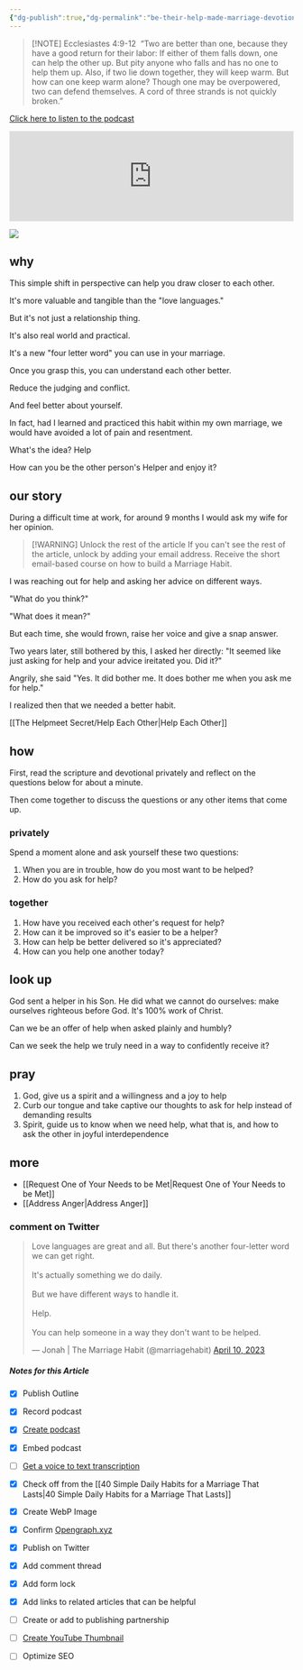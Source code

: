 ```yaml
---
{"dg-publish":true,"dg-permalink":"be-their-help-made-marriage-devotional","permalink":"/be-their-help-made-marriage-devotional/","metatags":{"description":"A simple habit of helping one another can save your marriage","og:image":"https://res.cloudinary.com/dt9hlo5sw/image/upload/v1681150312/obsidian/image_zexbsw.png"},"created":"2023-04-08T17:39:47.414-07:00"}
---
```



> [!NOTE] Ecclesiastes‬ ‭4‬:‭9‬-‭12‬ ‭
> “Two are better than one, because they have a good return for their labor: If either of them falls down, one can help the other up. But pity anyone who falls and has no one to help them up. Also, if two lie down together, they will keep warm. But how can one keep warm alone? Though one may be overpowered, two can defend themselves. A cord of three strands is not quickly broken.”

[Click here to listen to the podcast](https://podcast.themarriagehabit.com/be-each-others-helper)

<div class="podcastdotco-wrapper"><iframe data-target="the-marriage-habit/be-each-others-helper" src="https://play.pod.co/the-marriage-habit/be-each-others-helper" frameborder="0" width="100%" scrolling="no" style="overflow:hidden;max-width:750px;height:160px;"class="podcastdotco-player podcastdotco-player--episode"></iframe><script src="https://play.pod.co/embed/frame-v1.js"></script></div>


![](https://res.cloudinary.com/dt9hlo5sw/image/upload/v1681150312/obsidian/image_zexbsw.png)

## why
This simple shift in perspective can help you draw closer to each other. 

It's more valuable and tangible than the "love languages."

But it's not just a relationship thing. 

It's also real world and practical. 

It's a new "four letter word" you can use in your marriage. 

Once you grasp this, you can understand each other better. 

Reduce the judging and conflict. 

And feel better about yourself. 

In fact, had I learned and practiced this habit within my own marriage, we would have avoided a lot of pain and resentment. 

What's the idea?  Help

How can you be the other person's Helper and enjoy it?

## our story
During a difficult time at work, for around 9 months I would ask my wife for her opinion. 

> [!WARNING] Unlock the rest of the article
> If you can't see the rest of the article, unlock by adding your email address.  Receive the short email-based course on how to build a Marriage Habit.
<div class="convertful-202420"></div>
<!--- form here -->
<div class="convertful-202420"></div>

I was reaching out for help and asking her advice on different ways. 

"What do you think?"

"What does it mean?"

But each time, she would frown, raise her voice and give a snap answer. 

Two years later, still bothered by this, I asked her directly: "It seemed like just asking for help and your advice ireitated you. Did it?"

Angrily, she said "Yes. It did bother me. It does bother me when you ask me for help."

I realized then that we needed a better habit. 

[[The Helpmeet Secret/Help Each Other\|Help Each Other]]

## how
First, read the scripture and devotional privately and reflect on the questions below for about a minute.

Then come together to discuss the questions or any other items that come up.

### privately
Spend a moment alone and ask yourself these two questions:

1. When you are in trouble, how do you most want to be helped?
2. How do you ask for help?

### together

1. How have you received each other's request for help?
2. How can it be improved so it's easier to be a helper?
3. How can help be better delivered so it's appreciated?
4. How can you help one another today?

## look up
God sent a helper in his Son. He did what we cannot do ourselves: make ourselves righteous before God. It's 100% work of Christ. 

Can we be an offer of help when asked plainly and humbly?

Can we seek the help we truly need in a way to confidently receive it?

## pray
1. God, give us a spirit and a willingness and a joy to help
2. Curb our tongue and take captive our thoughts to ask for help instead of demanding results 
3. Spirit, guide us to know when we need help, what that is, and how to ask the other in joyful interdependence 

## more
- [[Request One of Your Needs to be Met\|Request One of Your Needs to be Met]]
- [[Address Anger\|Address Anger]]

### comment on Twitter
<blockquote class="twitter-tweet"><p lang="en" dir="ltr">Love languages are great and all. But there&#39;s another four-letter word we can get right.<br><br>It&#39;s actually something we do daily.<br><br>But we have different ways to handle it.<br><br>Help.<br><br>You can help someone in a way they don&#39;t want to be helped.</p>&mdash; Jonah | The Marriage Habit (@marriagehabit) <a href="https://twitter.com/marriagehabit/status/1645501484635918336?ref_src=twsrc%5Etfw">April 10, 2023</a></blockquote> <script async src="https://platform.twitter.com/widgets.js" charset="utf-8"></script>


##### Notes for this Article
- [x] Publish Outline
- [x] Record podcast
- [x] [Create podcast](https://studio.podcast.co/login)
- [x] Embed podcast
- [ ] [Get a voice to text transcription](https://happyscribe.com) 
- [x] Check off from the [[40 Simple Daily Habits for a Marriage That Lasts\|40 Simple Daily Habits for a Marriage That Lasts]]
- [x] Create WebP Image
- [x] Confirm [Opengraph.xyz](https://opengraph.xyz)
- [x] Publish on Twitter
- [x] Add comment thread
- [x] Add form lock
- [x] Add links to related articles that can be helpful
- [ ] Create or add to publishing partnership
- [ ] [Create YouTube Thumbnail](https://flixier.com)
- [ ] Optimize SEO

  